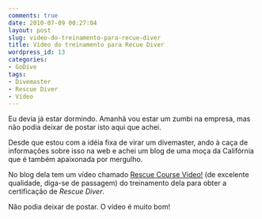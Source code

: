 ```yaml
---
comments: true
date: 2010-07-09 00:27:04
layout: post
slug: video-do-treinamento-para-recue-diver
title: Vídeo do treinamento para Recue Diver
wordpress_id: 13
categories:
- GoDive
tags:
- Divemaster
- Rescue Diver
- Vídeo
---
```


Eu devia já estar dormindo. Amanhã vou estar um zumbi na empresa, mas não podia deixar de postar isto aqui que achei.

Desde que estou com a idéia fixa de virar um divemaster, ando à caça de informações sobre isso na web e achei um blog de uma moça da Califórnia que é também apaixonada por mergulho.

No blog dela tem um vídeo chamado [Rescue Course Video!](http://kelnkelp.wordpress.com/2010/05/17/rescue-course-video/) (de excelente qualidade, diga-se de passagem) do treinamento dela para obter a certificação de _Rescue Diver_.

Não podia deixar de postar. O vídeo é muito bom!


